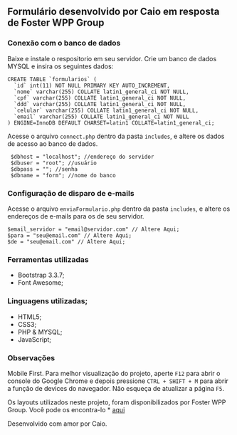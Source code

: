 ## Formulário desenvolvido por Caio em resposta de Foster WPP Group
### Conexão com o banco de dados

Baixe e instale o respositorio em seu servidor.
Crie um banco de dados MYSQL e insira os seguintes dados:

```
CREATE TABLE `formularios` (
  `id` int(11) NOT NULL PRIMARY KEY AUTO_INCREMENT,
  `nome` varchar(255) COLLATE latin1_general_ci NOT NULL,
  `cpf` varchar(255) COLLATE latin1_general_ci NOT NULL,
  `ddd` varchar(255) COLLATE latin1_general_ci NOT NULL,
  `celular` varchar(255) COLLATE latin1_general_ci NOT NULL,
  `email` varchar(255) COLLATE latin1_general_ci NOT NULL
) ENGINE=InnoDB DEFAULT CHARSET=latin1 COLLATE=latin1_general_ci;
```

Acesse o arquivo ```connect.php``` dentro da pasta ```includes```, e altere os dados de acesso ao banco de dados.

```
 $dbhost = "localhost"; //endereço do servidor
 $dbuser = "root"; //usuário
 $dbpass = ""; //senha
 $dbname = "form"; //nome do banco
 ```

### Configuração de disparo de e-mails

Acesse o arquivo ```enviaFormulario.php``` dentro da pasta ```includes```, e altere os endereços de e-mails para os de seu servidor.

```
$email_servidor = "email@servidor.com" // Altere Aqui;
$para = "seu@email.com" // Altere Aqui;
$de = "seu@email.com" // Altere Aqui;
```

### Ferramentas utilizadas

- Bootstrap 3.3.7;
- Font Awesome;

### Linguagens utilizadas;

- HTML5;
- CSS3;
- PHP & MYSQL;
- JavaScript;

### Observações

Mobile First. Para melhor visualização do projeto, aperte ```F12``` para abrir o console do Google Chrome e depois pressione ```CTRL + SHIFT + M``` para abrir a função de devices do navegador. Não esqueça de atualizar a página ```F5```.

Os layouts utilizados neste projeto, foram disponibilizados por Foster WPP Group. Você pode os encontra-lo * [aqui](https://github.com/ogilvy-subscriptionsbrazil/web-developer-1/tree/master/_layout)


Desenvolvido com amor por Caio.

